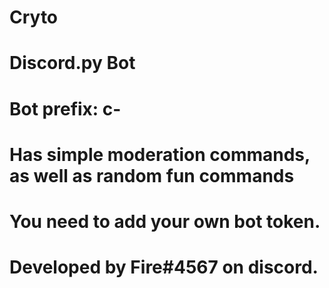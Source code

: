 # Cryto
# Discord.py Bot
# Bot prefix: c-
# Has simple moderation commands, as well as random fun commands
# You need to add your own bot token.
# Developed by Fire#4567 on discord.
